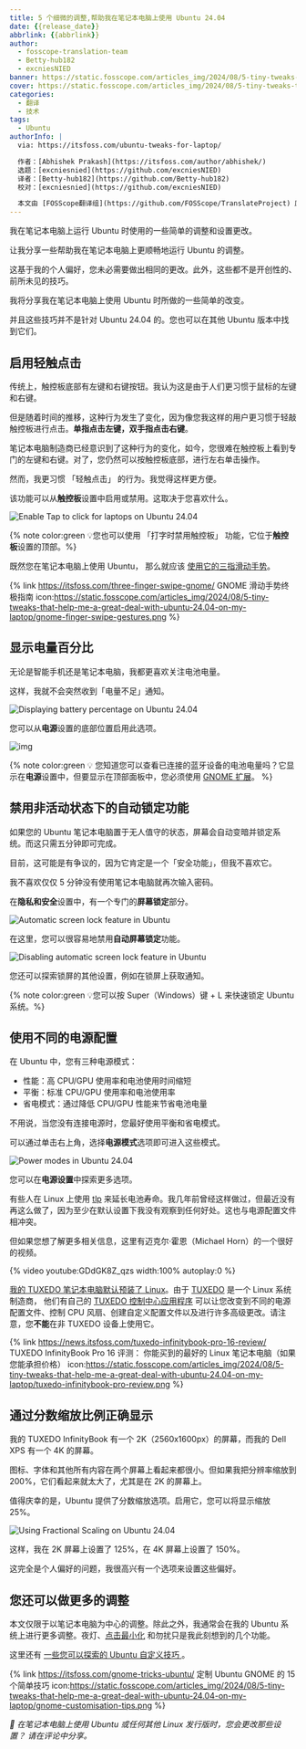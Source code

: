 ```yaml
---
title: 5 个细微的调整,帮助我在笔记本电脑上使用 Ubuntu 24.04
date: {{release_date}}
abbrlink: {{abbrlink}}
author:
  - fosscope-translation-team
  - Betty-hub182
  - excniesNIED
banner: https://static.fosscope.com/articles_img/2024/08/5-tiny-tweaks-that-help-me-a-great-deal-with-ubuntu-24.04-on-my-laptop/ubuntu-laptop-tiny-tweaks.png
cover: https://static.fosscope.com/articles_img/2024/08/5-tiny-tweaks-that-help-me-a-great-deal-with-ubuntu-24.04-on-my-laptop/ubuntu-laptop-tiny-tweaks.png
categories:
  - 翻译
  - 技术
tags:
  - Ubuntu
authorInfo: |
  via: https://itsfoss.com/ubuntu-tweaks-for-laptop/

  作者：[Abhishek Prakash](https://itsfoss.com/author/abhishek/)
  选题：[excniesnied](https://github.com/excniesNIED)
  译者：[Betty-hub182](https://github.com/Betty-hub182)
  校对：[excniesnied](https://github.com/excniesNIED)

  本文由 [FOSScope翻译组](https://github.com/FOSScope/TranslateProject) 原创编译，[开源观察](https://fosscope.com/) 荣誉推出
---
```


我在笔记本电脑上运行 Ubuntu 时使用的一些简单的调整和设置更改。

<!-- more -->

让我分享一些帮助我在笔记本电脑上更顺畅地运行 Ubuntu 的调整。

这基于我的个人偏好，您未必需要做出相同的更改。此外，这些都不是开创性的、前所未见的技巧。

我将分享我在笔记本电脑上使用 Ubuntu 时所做的一些简单的改变。

并且这些技巧并不是针对 Ubuntu 24.04 的。您也可以在其他 Ubuntu 版本中找到它们。

## 启用轻触点击

传统上，触控板底部有左键和右键按钮。我认为这是由于人们更习惯于鼠标的左键和右键。

但是随着时间的推移，这种行为发生了变化，因为像您我这样的用户更习惯于轻敲触控板进行点击。**单指点击左键，双手指点击右键**。

笔记本电脑制造商已经意识到了这种行为的变化，如今，您很难在触控板上看到专门的左键和右键。对了，您仍然可以按触控板底部，进行左右单击操作。

然而，我更习惯 「轻触点击」 的行为。我觉得这样更方便。

该功能可以从**触控板**设置中启用或禁用。这取决于您喜欢什么。

![Enable Tap to click for laptops on Ubuntu 24.04 ](https://static.fosscope.com/articles_img/2024/08/5-tiny-tweaks-that-help-me-a-great-deal-with-ubuntu-24.04-on-my-laptop/tap-to-click-ubuntu-24-04.webp)

{% note color:green 💡您也可以使用 「打字时禁用触控板」 功能，它位于**触控板**设置的顶部。%}

既然您在笔记本电脑上使用 Ubuntu， 那么就应该 [使用它的三指滑动手势](https://itsfoss.com/three-finger-swipe-gnome/)。

{% link https://itsfoss.com/three-finger-swipe-gnome/ GNOME 滑动手势终极指南 icon:https://static.fosscope.com/articles_img/2024/08/5-tiny-tweaks-that-help-me-a-great-deal-with-ubuntu-24.04-on-my-laptop/gnome-finger-swipe-gestures.png %}

## 显示电量百分比

无论是智能手机还是笔记本电脑，我都更喜欢关注电池电量。

这样，我就不会突然收到「电量不足」通知。

![Displaying battery percentage on Ubuntu 24.04](https://static.fosscope.com/articles_img/2024/08/5-tiny-tweaks-that-help-me-a-great-deal-with-ubuntu-24.04-on-my-laptop/displaying-battery-percentage-ubuntu.png)

您可以从**电源**设置的底部位置启用此选项。

![img](https://static.fosscope.com/articles_img/2024/08/5-tiny-tweaks-that-help-me-a-great-deal-with-ubuntu-24.04-on-my-laptop/display-battery-percentage-ubuntu-24-04.webp)

{% note color:green 💡 您知道您可以查看已连接的蓝牙设备的电池电量吗？它显示在**电源**设置中，但要显示在顶部面板中，您必须使用 [GNOME 扩展](https://extensions.gnome.org/extension/3991/bluetooth-battery)。 %}

## 禁用非活动状态下的自动锁定功能

如果您的 Ubuntu 笔记本电脑置于无人值守的状态，屏幕会自动变暗并锁定系统。而这只需五分钟即可完成。

目前，这可能是有争议的，因为它肯定是一个「安全功能」，但我不喜欢它。

我不喜欢仅仅 5 分钟没有使用笔记本电脑就再次输入密码。

在**隐私和安全**设置中，有一个专门的**屏幕锁定**部分。

![Automatic screen lock feature in Ubuntu](https://static.fosscope.com/articles_img/2024/08/5-tiny-tweaks-that-help-me-a-great-deal-with-ubuntu-24.04-on-my-laptop/screen-lock-settings-ubuntu-24-04.png)

在这里，您可以很容易地禁用**自动屏幕锁定**功能。

![Disabling automatic screen lock feature in Ubuntu](https://static.fosscope.com/articles_img/2024/08/5-tiny-tweaks-that-help-me-a-great-deal-with-ubuntu-24.04-on-my-laptop/disable-automatic-screenlock-ubuntu.png)

您还可以探索锁屏的其他设置，例如在锁屏上获取通知。

{% note color:green 💡您可以按 Super（Windows）键 + L 来快速锁定 Ubuntu 系统。%}

## 使用不同的电源配置

在 Ubuntu 中，您有三种电源模式：

- 性能：高 CPU/GPU 使用率和电池使用时间缩短
- 平衡：标准 CPU/GPU 使用率和电池使用率
- 省电模式：通过降低 CPU/GPU 性能来节省电池电量

不用说，当您没有连接电源时，您最好使用平衡和省电模式。

可以通过单击右上角，选择**电源模式**选项即可进入这些模式。

![Power modes in Ubuntu 24.04](https://static.fosscope.com/articles_img/2024/08/5-tiny-tweaks-that-help-me-a-great-deal-with-ubuntu-24.04-on-my-laptop/power-profile-ubuntu-24-04.webp)

您可以在**电源设置**中探索更多选项。

有些人在 Linux 上使用 [tlp](https://linrunner.de/tlp/index.html) 来延长电池寿命。我几年前曾经这样做过，但最近没有再这么做了，因为至少在默认设置下我没有观察到任何好处。这也与电源配置文件相冲突。

但如果您想了解更多相关信息，这里有迈克尔·霍恩（Michael Horn）的一个很好的视频。

{% video youtube:GDdGK8Z_qzs width:100% autoplay:0 %}

[我的 TUXEDO 笔记本电脑默认预装了 Linux](https://itsfoss.com/get-linux-laptops/)。由于 [TUXEDO](https://www.tuxedocomputers.com/index.php) 是一个 Linux 系统制造商， 他们有自己的 [TUXEDO 控制中心应用程序](https://www.tuxedocomputers.com/en/TUXEDO-Control-Center-TCC.tuxedo) 可以让您改变到不同的电源配置文件、控制 CPU 风扇、创建自定义配置文件以及进行许多高级更改。请注意，您**不能**在非 TUXEDO 设备上使用它。

{% link https://news.itsfoss.com/tuxedo-infinitybook-pro-16-review/ TUXEDO InfinityBook Pro 16 评测： 你能买到的最好的 Linux 笔记本电脑（如果您能承担价格） icon:https://static.fosscope.com/articles_img/2024/08/5-tiny-tweaks-that-help-me-a-great-deal-with-ubuntu-24.04-on-my-laptop/tuxedo-infinitybook-pro-review.png %}

## 通过分数缩放比例正确显示

我的 TUXEDO InfinityBook 有一个 2K（2560x1600px）的屏幕，而我的 Dell XPS 有一个 4K 的屏幕。

图标、字体和其他所有内容在两个屏幕上看起来都很小。但如果我把分辨率缩放到 200%，它们看起来就太大了，尤其是在 2K 的屏幕上。

值得庆幸的是，Ubuntu 提供了分数缩放选项。启用它，您可以将显示缩放 25%。

![Using Fractional Scaling on Ubuntu 24.04](https://static.fosscope.com/articles_img/2024/08/5-tiny-tweaks-that-help-me-a-great-deal-with-ubuntu-24.04-on-my-laptop/enable-fractional-scaling.png)

这样，我在 2K 屏幕上设置了 125%，在 4K 屏幕上设置了 150%。

这完全是个人偏好的问题，我很高兴有一个选项来设置这些偏好。

## 您还可以做更多的调整

本文仅限于以笔记本电脑为中心的调整。除此之外，我通常会在我的 Ubuntu 系统上进行更多调整。夜灯、[点击最小化](https://itsfoss.com/click-to-minimize-ubuntu/) 和勿扰只是我此刻想到的几个功能。

这里还有 [一些您可以探索的 Ubuntu 自定义技巧 ](https://itsfoss.com/gnome-tricks-ubuntu/)。

{% link https://itsfoss.com/gnome-tricks-ubuntu/ 定制 Ubuntu GNOME 的 15 个简单技巧 icon:https://static.fosscope.com/articles_img/2024/08/5-tiny-tweaks-that-help-me-a-great-deal-with-ubuntu-24.04-on-my-laptop/gnome-customisation-tips.png %}

*💬 在笔记本电脑上使用 Ubuntu 或任何其他 Linux 发行版时，您会更改那些设置？ 请在评论中分享。*
